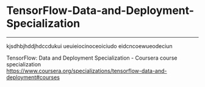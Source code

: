 # TensorFlow-Data-and-Deployment-Specialization
*************************************************************

kjsdhbjhddjhdccdukui
ueuieiocinoceoiciudo
eidcncoewueodeciun



TensorFlow: Data and Deployment Specialization - Coursera course specialization   
https://www.coursera.org/specializations/tensorflow-data-and-deployment#courses


